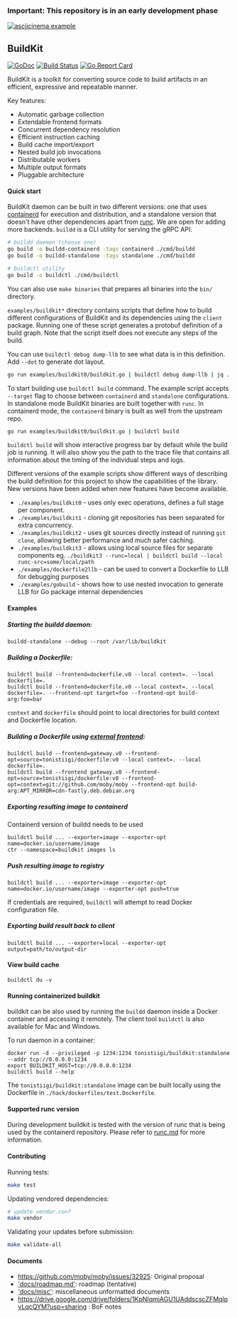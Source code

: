 ### Important: This repository is in an early development phase

[![asciicinema example](https://asciinema.org/a/gPEIEo1NzmDTUu2bEPsUboqmU.png)](https://asciinema.org/a/gPEIEo1NzmDTUu2bEPsUboqmU)


## BuildKit

<!-- godoc is mainly for LLB stuff -->
[![GoDoc](https://godoc.org/github.com/moby/buildkit?status.svg)](https://godoc.org/github.com/moby/buildkit/client/llb)
[![Build Status](https://travis-ci.org/moby/buildkit.svg?branch=master)](https://travis-ci.org/moby/buildkit)
[![Go Report Card](https://goreportcard.com/badge/github.com/moby/buildkit)](https://goreportcard.com/report/github.com/moby/buildkit)


BuildKit is a toolkit for converting source code to build artifacts in an efficient, expressive and repeatable manner.

Key features:
- Automatic garbage collection
- Extendable frontend formats
- Concurrent dependency resolution
- Efficient instruction caching
- Build cache import/export
- Nested build job invocations
- Distributable workers
- Multiple output formats
- Pluggable architecture


#### Quick start

BuildKit daemon can be built in two different versions: one that uses [containerd](https://github.com/containerd/containerd) for execution and distribution, and a standalone version that doesn't have other dependencies apart from [runc](https://github.com/opencontainers/runc). We are open for adding more backends. `buildd` is a CLI utility for serving the gRPC API. 

```bash
# buildd daemon (choose one)
go build -o buildd-containerd -tags containerd ./cmd/buildd
go build -o buildd-standalone -tags standalone ./cmd/buildd

# buildctl utility
go build -o buildctl ./cmd/buildctl
```

You can also use `make binaries` that prepares all binaries into the `bin/` directory.

`examples/buildkit*` directory contains scripts that define how to build different configurations of BuildKit and its dependencies using the `client` package. Running one of these script generates a protobuf definition of a build graph. Note that the script itself does not execute any steps of the build.

You can use `buildctl debug dump-llb` to see what data is in this definition. Add `--dot` to generate dot layout.

```bash
go run examples/buildkit0/buildkit.go | buildctl debug dump-llb | jq .
```

To start building use `buildctl build` command. The example script accepts `--target` flag to choose between `containerd` and `standalone` configurations. In standalone mode BuildKit binaries are built together with `runc`. In containerd mode, the `containerd` binary is built as well from the upstream repo.

```bash
go run examples/buildkit0/buildkit.go | buildctl build
```

`buildctl build` will show interactive progress bar by default while the build job is running. It will also show you the path to the trace file that contains all information about the timing of the individual steps and logs.

Different versions of the example scripts show different ways of describing the build definition for this project to show the capabilities of the library. New versions have been added when new features have become available.

- `./examples/buildkit0` - uses only exec operations, defines a full stage per component.
- `./examples/buildkit1` - cloning git repositories has been separated for extra concurrency.
- `./examples/buildkit2` - uses git sources directly instead of running `git clone`, allowing better performance and much safer caching.
- `./examples/buildkit3` - allows using local source files for separate components eg. `./buildkit3 --runc=local | buildctl build --local runc-src=some/local/path`  
- `./examples/dockerfile2llb` - can be used to convert a Dockerfile to LLB for debugging purposes
- `./examples/gobuild` - shows how to use nested invocation to generate LLB for Go package internal dependencies


#### Examples

##### Starting the buildd daemon:

```
buildd-standalone --debug --root /var/lib/buildkit
```

##### Building a Dockerfile:

```
buildctl build --frontend=dockerfile.v0 --local context=. --local dockerfile=.
buildctl build --frontend=dockerfile.v0 --local context=. --local dockerfile=. --frontend-opt target=foo --frontend-opt build-arg:foo=bar
```

`context` and `dockerfile` should point to local directories for build context and Dockerfile location.

##### Building a Dockerfile using [external frontend](https://hub.docker.com/r/tonistiigi/dockerfile/tags/):

```
buildctl build --frontend=gateway.v0 --frontend-opt=source=tonistiigi/dockerfile:v0 --local context=. --local dockerfile=.
buildctl build --frontend gateway.v0 --frontend-opt=source=tonistiigi/dockerfile:v0 --frontend-opt=context=git://github.com/moby/moby --frontend-opt build-arg:APT_MIRROR=cdn-fastly.deb.debian.org
````

##### Exporting resulting image to containerd

Containerd version of buildd needs to be used

```
buildctl build ... --exporter=image --exporter-opt name=docker.io/username/image
ctr --namespace=buildkit images ls
```

##### Push resulting image to registry

```
buildctl build ... --exporter=image --exporter-opt name=docker.io/username/image --exporter-opt push=true
```

If credentials are required, `buildctl` will attempt to read Docker configuration file.


##### Exporting build result back to client

```
buildctl build ... --exporter=local --exporter-opt output=path/to/output-dir
```

#### View build cache

```
buildctl du -v
```

#### Running containerized buildkit

buildkit can be also used by running the `buildd` daemon inside a Docker container and accessing it remotely. The client tool `buildctl` is also available for Mac and Windows.

To run daemon in a container:

```
docker run -d --privileged -p 1234:1234 tonistiigi/buildkit:standalone --addr tcp://0.0.0.0:1234
export BUILDKIT_HOST=tcp://0.0.0.0:1234
buildctl build --help
```

The `tonistiigi/buildkit:standalone` image can be built locally using the Dockerfile in `./hack/dockerfiles/test.Dockerfile`.


#### Supported runc version

During development buildkit is tested with the version of runc that is being used by the containerd repository. Please refer to [runc.md](https://github.com/containerd/containerd/blob/d1e11f17ec7b325f89608dd46c128300b8727d50/RUNC.md) for more information.


#### Contributing

Running tests:

```bash
make test
```

Updating vendored dependencies:

```bash
# update vendor.conf
make vendor
```

Validating your updates before submission:

```bash
make validate-all
```

#### Documents
- https://github.com/moby/moby/issues/32925: Original proposal
- ['docs/roadmap.md'](./docs/roadmap.md): roadmap (tentative)
- ['docs/misc'](./docs/misc): miscellaneous unformatted documents
- https://drive.google.com/drive/folders/1KpNIqmiAGU1UAddscscZFMqlpvLqcQYM?usp=sharing : BoF notes
